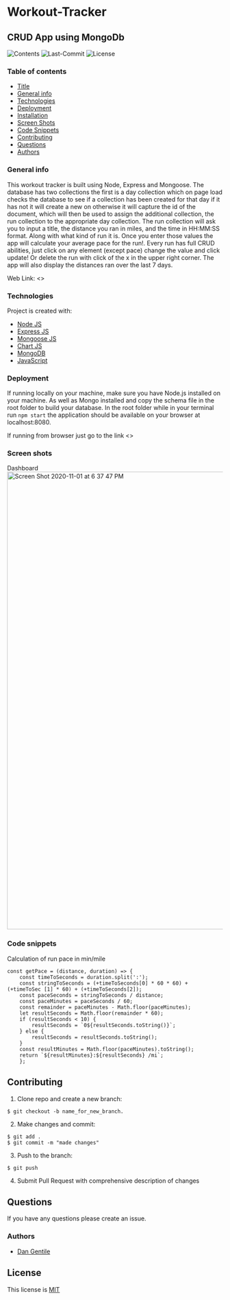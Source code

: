 # Workout-Tracker


## CRUD App using MongoDb 

![Contents](https://img.shields.io/github/languages/top/dan-gentile/workout-tracker)
![Last-Commit](https://img.shields.io/github/last-commit/dan-gentile/workout-tracker)
![License](https://img.shields.io/github/license/dan-gentile/workout-tracker)
​
### Table of contents
- [Title](#title)
- [General info](#general-info)
- [Technologies](#Technologies)
- [Deployment](#Deployment)
- [Installation](#installation)
- [Screen Shots](#Screen-shots)
- [Code Snippets](#Code-snippets)
- [Contributing](#contributing)
- [Questions](#questions)
- [Authors](#Authors)


### General info
This workout tracker is built using Node, Express and Mongoose. The database has two collections the first is a day collection which on page load checks the database to see if a collection has been created for that day if it has not it will create a new on otherwise it will capture the id of the document, which will then be used to assign the additional collection, the run collection to the appropriate day collection. The run collection will ask you to input a title, the distance you ran in miles, and the time in HH:MM:SS format. Along with what kind of run it is. Once you enter those values the app will calculate your average pace for the run!. Every run has full CRUD abilities, just click on any element (except pace) change the value and click update! Or delete the run with click of the x in the upper right corner. The app will also display the distances ran over the last 7 days. 


Web Link: <>
​

### Technologies
Project is created with:
​
- [Node JS](https://nodejs.org/en/)
- [Express JS](https://expressjs.com/)
- [Mongoose JS](https://mongoosejs.com/)
- [Chart JS](https://www.chartjs.org/)
- [MongoDB](https://www.mongodb.com/)
- [JavaScript](https://www.javascript.com/)


### Deployment
If running locally on your machine, make sure you have Node.js installed on your machine. As well as Mongo installed and copy the schema file in the root folder to build your database. In the root folder while in your terminal run `npm start` the application should be available on your browser at localhost:8080. 

If running from browser just go to the link 
<>



### Screen shots
Dashboard 
<img width="1068" alt="Screen Shot 2020-11-01 at 6 37 47 PM" src="https://user-images.githubusercontent.com/68626350/97824687-7da85c80-1c71-11eb-96d6-509feb0f0e54.png">


### Code snippets
Calculation of run pace in min/mile
~~~
const getPace = (distance, duration) => {
    const timeToSeconds = duration.split(':');
    const stringToSeconds = (+timeToSeconds[0] * 60 * 60) + (+timeToSec [1] * 60) + (+timeToSeconds[2]);
    const paceSeconds = stringToSeconds / distance;
    const paceMinutes = paceSeconds / 60;
    const remainder = paceMinutes - Math.floor(paceMinutes);
    let resultSeconds = Math.floor(remainder * 60); 
    if (resultSeconds < 10) {
        resultSeconds = `0${resultSeconds.toString()}`; 
    } else {
        resultSeconds = resultSeconds.toString();
    }
    const resultMinutes = Math.floor(paceMinutes).toString(); 
    return `${resultMinutes}:${resultSeconds} /mi`; 
    };
~~~


## Contributing 


1. Clone repo and create a new branch: 
~~~
$ git checkout -b name_for_new_branch.
~~~
2. Make changes and commit: 
~~~
$ git add . 
$ git commit -m "made changes"
~~~
3. Push to the branch:
~~~
$ git push
~~~
4. Submit Pull Request with comprehensive description of changes


## Questions 

If you have any questions please create an issue. 

### Authors
- [Dan Gentile](https://github.com/dan-gentile)
​
## License 

This license is [MIT](https://github.com/dan-gentile/workout-tracker/blob/main/LICENSE)


​
​
​
